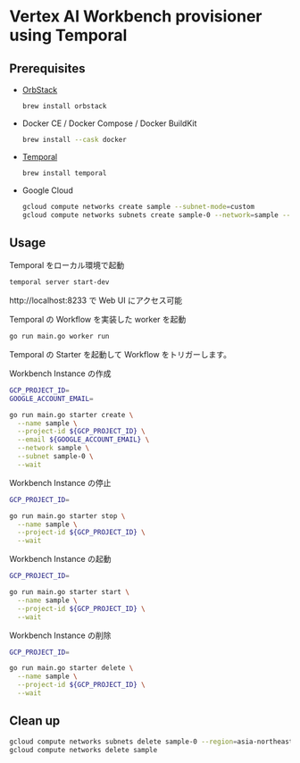 # Vertex AI Workbench provisioner using Temporal

## Prerequisites

- [OrbStack](https://docs.orbstack.dev/install)

  ```sh
  brew install orbstack
  ```

- Docker CE / Docker Compose / Docker BuildKit

  ```sh
  brew install --cask docker
  ```

- [Temporal](https://docs.temporal.io/cli/#installation)

  ```sh
  brew install temporal
  ```

- Google Cloud

  ```sh
  gcloud compute networks create sample --subnet-mode=custom
  gcloud compute networks subnets create sample-0 --network=sample --range=10.10.0.0/24 --region=asia-northeast1
  ```

## Usage

Temporal をローカル環境で起動

```sh
temporal server start-dev
```

http://localhost:8233 で Web UI にアクセス可能

Temporal の Workflow を実装した worker を起動

```sh
go run main.go worker run
```

Temporal の Starter を起動して Workflow をトリガーします。

Workbench Instance の作成

```sh
GCP_PROJECT_ID=
GOOGLE_ACCOUNT_EMAIL=

go run main.go starter create \
  --name sample \
  --project-id ${GCP_PROJECT_ID} \
  --email ${GOOGLE_ACCOUNT_EMAIL} \
  --network sample \
  --subnet sample-0 \
  --wait
```

Workbench Instance の停止

```sh
GCP_PROJECT_ID=

go run main.go starter stop \
  --name sample \
  --project-id ${GCP_PROJECT_ID} \
  --wait
```

Workbench Instance の起動

```sh
GCP_PROJECT_ID=

go run main.go starter start \
  --name sample \
  --project-id ${GCP_PROJECT_ID} \
  --wait
```

Workbench Instance の削除

```sh
GCP_PROJECT_ID=

go run main.go starter delete \
  --name sample \
  --project-id ${GCP_PROJECT_ID} \
  --wait
```

## Clean up

```sh
gcloud compute networks subnets delete sample-0 --region=asia-northeast1
gcloud compute networks delete sample
```
